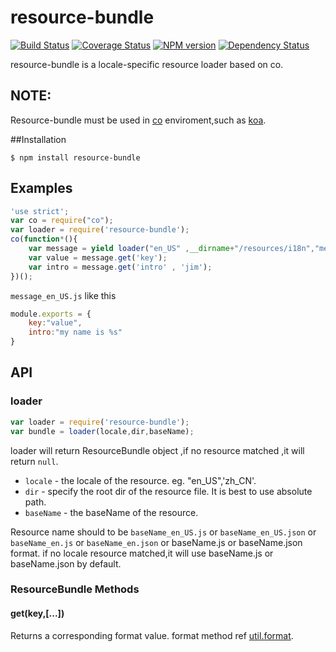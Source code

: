 resource-bundle
===============
[![Build Status](https://travis-ci.org/RocksonZeta/resource-bundle.svg?branch=master)](https://travis-ci.org/RocksonZeta/resource-bundle)
[![Coverage Status](https://img.shields.io/coveralls/RocksonZeta/resource-bundle.svg)](https://coveralls.io/r/RocksonZeta/resource-bundle)
[![NPM version](https://badge.fury.io/js/resource-bundle.svg)](http://badge.fury.io/js/resource-bundle)
[![Dependency Status](https://david-dm.org/RocksonZeta/resource-bundle.svg)](https://david-dm.org/RocksonZeta/resource-bundle)

resource-bundle is a locale-specific resource loader based on co.

## NOTE:
Resource-bundle must be used in [co](https://github.com/visionmedia/co) enviroment,such as [koa](https://github.com/koajs/koa).


##Installation
```
$ npm install resource-bundle
```

## Examples
```js
'use strict';
var co = require("co");
var loader = require('resource-bundle');
co(function*(){
	var message = yield loader("en_US" ,__dirname+"/resources/i18n","message");
	var value = message.get('key');
	var intro = message.get('intro' , 'jim');
})();
```
`message_en_US.js` like this
```javascript
module.exports = {
	key:"value",
	intro:"my name is %s"
}
```

## API
### loader
```js
var loader = require('resource-bundle');
var bundle = loader(locale,dir,baseName);
```
loader will return ResourceBundle object ,if no resource matched ,it will return `null`.
- `locale` - the locale of the resource. eg. "en_US",'zh_CN'.
- `dir` - specify the root dir of the resource file. It is best to use absolute path.
- `baseName` - the baseName of the resource.

Resource name should to be `baseName_en_US.js` or `baseName_en_US.json` or `baseName_en.js` or `baseName_en.json` or baseName.js or baseName.json format.
if no locale resource matched,it will use baseName.js or baseName.json by default.

### ResourceBundle Methods

#### get(key,[...])
Returns a corresponding format value. format method ref [util.format](http://nodejs.org/api/util.html#util_util_format_format).

